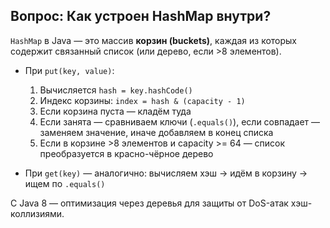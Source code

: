 ## Вопрос: Как устроен HashMap внутри?

`HashMap` в Java — это массив **корзин (buckets)**, каждая из которых содержит связанный список (или дерево, если >8 элементов).

- При `put(key, value)`:
  1. Вычисляется `hash = key.hashCode()`
  2. Индекс корзины: `index = hash & (capacity - 1)`
  3. Если корзина пуста — кладём туда
  4. Если занята — сравниваем ключи (`.equals()`), если совпадает — заменяем значение, иначе добавляем в конец списка
  5. Если в корзине >8 элементов и capacity >= 64 — список преобразуется в красно-чёрное дерево

- При `get(key)` — аналогично: вычисляем хэш → идём в корзину → ищем по `.equals()`

С Java 8 — оптимизация через деревья для защиты от DoS-атак хэш-коллизиями.
